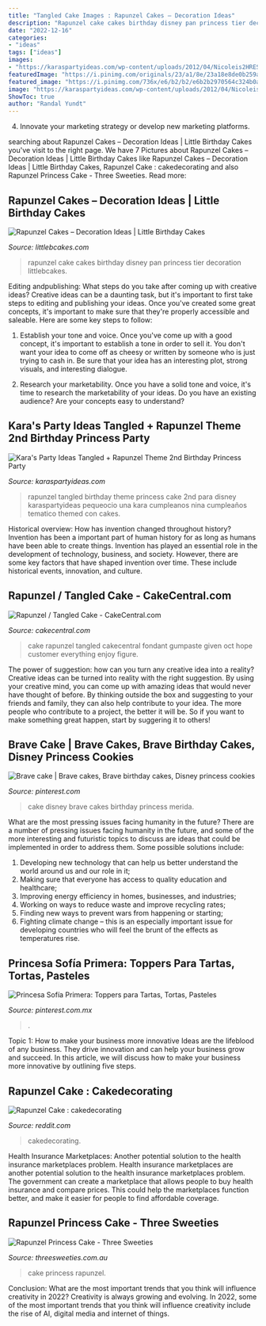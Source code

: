 ```yaml
---
title: "Tangled Cake Images : Rapunzel Cakes – Decoration Ideas"
description: "Rapunzel cake cakes birthday disney pan princess tier decoration littlebcakes"
date: "2022-12-16"
categories:
- "ideas"
tags: ["ideas"]
images:
- "https://karaspartyideas.com/wp-content/uploads/2012/04/Nicoleis2HRES-14.png"
featuredImage: "https://i.pinimg.com/originals/23/a1/8e/23a18e8de0b259a382325d592be90622.jpg"
featured_image: "https://i.pinimg.com/736x/e6/b2/b2/e6b2b2970564c324b0ab3ba4d9566e53.jpg"
image: "https://karaspartyideas.com/wp-content/uploads/2012/04/Nicoleis2HRES-14.png"
ShowToc: true
author: "Randal Yundt"
---
```



4. Innovate your marketing strategy or develop new marketing platforms.

	

		
searching about Rapunzel Cakes – Decoration Ideas | Little Birthday Cakes you've visit to the right page. We have 7 Pictures about Rapunzel Cakes – Decoration Ideas | Little Birthday Cakes like Rapunzel Cakes – Decoration Ideas | Little Birthday Cakes, Rapunzel Cake : cakedecorating and also Rapunzel Princess Cake - Three Sweeties. Read more:
		
    
## Rapunzel Cakes – Decoration Ideas | Little Birthday Cakes

<img loading=lazy src="http://www.littlebcakes.com/wp-content/uploads/2013/08/Rapunzel-Cake-Pan.jpg" onerror="this.onerror=null;this.src='https://tse4.mm.bing.net/th?id=OIP.tqgWB2Q-8wN5bo5QcUhSjQHaKI&amp;pid=15.1';" alt="Rapunzel Cakes – Decoration Ideas | Little Birthday Cakes">

_Source: littlebcakes.com_

>rapunzel cake cakes birthday disney pan princess tier decoration littlebcakes. 

	

Editing andpublishing: What steps do you take after coming up with creative ideas?
Creative ideas can be a daunting task, but it's important to first take steps to editing and publishing your ideas. Once you've created some great concepts, it's important to make sure that they're properly accessible and saleable. Here are some key steps to follow:
1. Establish your tone and voice. Once you've come up with a good concept, it's important to establish a tone in order to sell it. You don't want your idea to come off as cheesy or written by someone who is just trying to cash in. Be sure that your idea has an interesting plot, strong visuals, and interesting dialogue.

2. Research your marketability. Once you have a solid tone and voice, it's time to research the marketability of your ideas. Do you have an existing audience? Are your concepts easy to understand?

    
## Kara&#039;s Party Ideas Tangled + Rapunzel Theme 2nd Birthday Princess Party

<img loading=lazy src="https://karaspartyideas.com/wp-content/uploads/2012/04/Nicoleis2HRES-14.png" onerror="this.onerror=null;this.src='https://tse1.mm.bing.net/th?id=OIP.XZNnp_SskkeZlBZ0zOE-7AHaLG&amp;pid=15.1';" alt="Kara&#039;s Party Ideas Tangled + Rapunzel Theme 2nd Birthday Princess Party">

_Source: karaspartyideas.com_

>rapunzel tangled birthday theme princess cake 2nd para disney karaspartyideas pequeocio una kara cumpleanos nina cumpleaños tematico themed con cakes. 

	

Historical overview: How has invention changed throughout history?
Invention has been a important part of human history for as long as humans have been able to create things. Invention has played an essential role in the development of technology, business, and society. However, there are some key factors that have shaped invention over time. These include historical events, innovation, and culture.

    
## Rapunzel / Tangled Cake - CakeCentral.com

<img loading=lazy src="http://cdn001.cakecentral.com/gallery/2015/03/900_829395JA9a_rapunzel-tangled-cake.jpg" onerror="this.onerror=null;this.src='https://tse3.mm.bing.net/th?id=OIP.w9KAX8tjtcH7J6ldqk_n-QHaJ4&amp;pid=15.1';" alt="Rapunzel / Tangled Cake - CakeCentral.com">

_Source: cakecentral.com_

>cake rapunzel tangled cakecentral fondant gumpaste given oct hope customer everything enjoy figure. 

	

The power of suggestion: how can you turn any creative idea into a reality?
Creative ideas can be turned into reality with the right suggestion. By using your creative mind, you can come up with amazing ideas that would never have thought of before. By thinking outside the box and suggesting to your friends and family, they can also help contribute to your idea. The more people who contribute to a project, the better it will be. So if you want to make something great happen, start by suggering it to others!

    
## Brave Cake | Brave Cakes, Brave Birthday Cakes, Disney Princess Cookies

<img loading=lazy src="https://i.pinimg.com/originals/23/a1/8e/23a18e8de0b259a382325d592be90622.jpg" onerror="this.onerror=null;this.src='https://tse3.mm.bing.net/th?id=OIP.76sVZICvh2ux_26evltejAHaLZ&amp;pid=15.1';" alt="Brave cake | Brave cakes, Brave birthday cakes, Disney princess cookies">

_Source: pinterest.com_

>cake disney brave cakes birthday princess merida. 

	

What are the most pressing issues facing humanity in the future?
There are a number of pressing issues facing humanity in the future, and some of the more interesting and futuristic topics to discuss are ideas that could be implemented in order to address them. Some possible solutions include: 
1) Developing new technology that can help us better understand the world around us and our role in it; 
2) Making sure that everyone has access to quality education and healthcare; 
3) Improving energy efficiency in homes, businesses, and industries; 
4) Working on ways to reduce waste and improve recycling rates; 
5) Finding new ways to prevent wars from happening or starting; 
6) Fighting climate change – this is an especially important issue for developing countries who will feel the brunt of the effects as temperatures rise.

    
## Princesa Sofía Primera: Toppers Para Tartas, Tortas, Pasteles

<img loading=lazy src="https://i.pinimg.com/736x/e6/b2/b2/e6b2b2970564c324b0ab3ba4d9566e53.jpg" onerror="this.onerror=null;this.src='https://tse2.mm.bing.net/th?id=OIP.RAL2Qujslx3I9Gw-yt8oOAHaLH&amp;pid=15.1';" alt="Princesa Sofía Primera: Toppers para Tartas, Tortas, Pasteles">

_Source: pinterest.com.mx_

>. 

	

Topic 1: How to make your business more innovative
Ideas are the lifeblood of any business. They drive innovation and can help your business grow and succeed. In this article, we will discuss how to make your business more innovative by outlining five steps.

    
## Rapunzel Cake : Cakedecorating

<img loading=lazy src="https://i.redd.it/l5bh2q5qarc41.jpg" onerror="this.onerror=null;this.src='https://tse1.mm.bing.net/th?id=OIP.Ey_zizOO_j6tzdk5sCIu7wHaJ4&amp;pid=15.1';" alt="Rapunzel Cake : cakedecorating">

_Source: reddit.com_

>cakedecorating. 

	

Health Insurance Marketplaces: Another potential solution to the health insurance marketplaces problem.
Health insurance marketplaces are another potential solution to the health insurance marketplaces problem. The government can create a marketplace that allows people to buy health insurance and compare prices. This could help the marketplaces function better, and make it easier for people to find affordable coverage.

    
## Rapunzel Princess Cake - Three Sweeties

<img loading=lazy src="http://threesweeties.com.au/wp-content/uploads/2015/09/kids.jpg" onerror="this.onerror=null;this.src='https://tse4.mm.bing.net/th?id=OIP.JkG_70vFDcaTOSOTC2bUKgHaJ4&amp;pid=15.1';" alt="Rapunzel Princess Cake - Three Sweeties">

_Source: threesweeties.com.au_

>cake princess rapunzel. 

	

Conclusion: What are the most important trends that you think will influence creativity in 2022?
Creativity is always growing and evolving. In 2022, some of the most important trends that you think will influence creativity include the rise of AI, digital media and internet of things.

